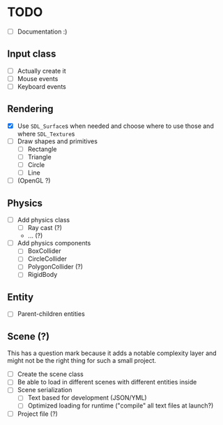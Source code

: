 # TODO

- [ ] Documentation :)

## Input class

- [ ] Actually create it
- [ ] Mouse events
- [ ] Keyboard events

## Rendering

- [x] Use `SDL_Surface`s when needed and choose where to use those and where `SDL_Texture`s
- [ ] Draw shapes and primitives
  - [ ] Rectangle
  - [ ] Triangle
  - [ ] Circle
  - [ ] Line
- [ ] (OpenGL ?)

## Physics

- [ ] Add physics class
  - [ ] Ray cast (?)
  - ... (?)
- [ ] Add physics components
  - [ ] BoxCollider
  - [ ] CircleCollider
  - [ ] PolygonCollider (?)
  - [ ] RigidBody

## Entity

- [ ] Parent-children entities

## Scene (?)

This has a question mark because it adds a notable complexity layer and might not be the right thing for such a small project.

- [ ] Create the scene class
- [ ] Be able to load in different scenes with different entities inside
- [ ] Scene serialization
  - [ ] Text based for development (JSON/YML)
  - [ ] Optimized loading for runtime ("compile" all text files at launch?)
- [ ] Project file (?)
